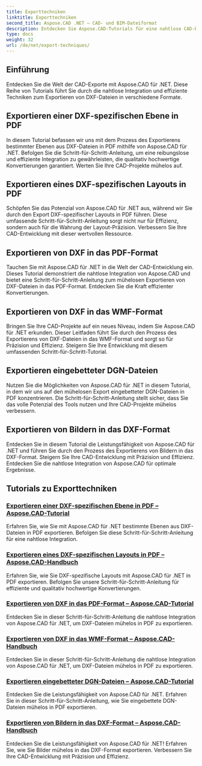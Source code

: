 ```yaml
---
title: Exporttechniken
linktitle: Exporttechniken
second_title: Aspose.CAD .NET – CAD- und BIM-Dateiformat
description: Entdecken Sie Aspose.CAD-Tutorials für eine nahtlose CAD-Entwicklung. Lernen Sie effiziente Techniken zum mühelosen Exportieren von DXF-Dateien in verschiedene Formate.
type: docs
weight: 32
url: /de/net/export-techniques/
---
```



## Einführung

Entdecken Sie die Welt der CAD-Exporte mit Aspose.CAD für .NET. Diese Reihe von Tutorials führt Sie durch die nahtlose Integration und effiziente Techniken zum Exportieren von DXF-Dateien in verschiedene Formate.

## Exportieren einer DXF-spezifischen Ebene in PDF

In diesem Tutorial befassen wir uns mit dem Prozess des Exportierens bestimmter Ebenen aus DXF-Dateien in PDF mithilfe von Aspose.CAD für .NET. Befolgen Sie die Schritt-für-Schritt-Anleitung, um eine reibungslose und effiziente Integration zu gewährleisten, die qualitativ hochwertige Konvertierungen garantiert. Werten Sie Ihre CAD-Projekte mühelos auf.

## Exportieren eines DXF-spezifischen Layouts in PDF

Schöpfen Sie das Potenzial von Aspose.CAD für .NET aus, während wir Sie durch den Export DXF-spezifischer Layouts in PDF führen. Diese umfassende Schritt-für-Schritt-Anleitung sorgt nicht nur für Effizienz, sondern auch für die Wahrung der Layout-Präzision. Verbessern Sie Ihre CAD-Entwicklung mit dieser wertvollen Ressource.

## Exportieren von DXF in das PDF-Format

Tauchen Sie mit Aspose.CAD für .NET in die Welt der CAD-Entwicklung ein. Dieses Tutorial demonstriert die nahtlose Integration von Aspose.CAD und bietet eine Schritt-für-Schritt-Anleitung zum mühelosen Exportieren von DXF-Dateien in das PDF-Format. Entdecken Sie die Kraft effizienter Konvertierungen.

## Exportieren von DXF in das WMF-Format

Bringen Sie Ihre CAD-Projekte auf ein neues Niveau, indem Sie Aspose.CAD für .NET erkunden. Dieser Leitfaden führt Sie durch den Prozess des Exportierens von DXF-Dateien in das WMF-Format und sorgt so für Präzision und Effizienz. Steigern Sie Ihre Entwicklung mit diesem umfassenden Schritt-für-Schritt-Tutorial.

## Exportieren eingebetteter DGN-Dateien

Nutzen Sie die Möglichkeiten von Aspose.CAD für .NET in diesem Tutorial, in dem wir uns auf den mühelosen Export eingebetteter DGN-Dateien in PDF konzentrieren. Die Schritt-für-Schritt-Anleitung stellt sicher, dass Sie das volle Potenzial des Tools nutzen und Ihre CAD-Projekte mühelos verbessern.

## Exportieren von Bildern in das DXF-Format

Entdecken Sie in diesem Tutorial die Leistungsfähigkeit von Aspose.CAD für .NET und führen Sie durch den Prozess des Exportierens von Bildern in das DXF-Format. Steigern Sie Ihre CAD-Entwicklung mit Präzision und Effizienz. Entdecken Sie die nahtlose Integration von Aspose.CAD für optimale Ergebnisse.
## Tutorials zu Exporttechniken
### [Exportieren einer DXF-spezifischen Ebene in PDF – Aspose.CAD-Tutorial](./exporting-dxf-specific-layer-to-pdf/)
Erfahren Sie, wie Sie mit Aspose.CAD für .NET bestimmte Ebenen aus DXF-Dateien in PDF exportieren. Befolgen Sie diese Schritt-für-Schritt-Anleitung für eine nahtlose Integration.
### [Exportieren eines DXF-spezifischen Layouts in PDF – Aspose.CAD-Handbuch](./exporting-dxf-specific-layout-to-pdf/)
Erfahren Sie, wie Sie DXF-spezifische Layouts mit Aspose.CAD für .NET in PDF exportieren. Befolgen Sie unsere Schritt-für-Schritt-Anleitung für effiziente und qualitativ hochwertige Konvertierungen.
### [Exportieren von DXF in das PDF-Format – Aspose.CAD-Tutorial](./exporting-dxf-to-pdf-format/)
Entdecken Sie in dieser Schritt-für-Schritt-Anleitung die nahtlose Integration von Aspose.CAD für .NET, um DXF-Dateien mühelos in PDF zu exportieren.
### [Exportieren von DXF in das WMF-Format – Aspose.CAD-Handbuch](./exporting-dxf-to-wmf-format/)
Entdecken Sie in dieser Schritt-für-Schritt-Anleitung die nahtlose Integration von Aspose.CAD für .NET, um DXF-Dateien mühelos in PDF zu exportieren.
### [Exportieren eingebetteter DGN-Dateien – Aspose.CAD-Tutorial](./exporting-embedded-dgn-files/)
Entdecken Sie die Leistungsfähigkeit von Aspose.CAD für .NET. Erfahren Sie in dieser Schritt-für-Schritt-Anleitung, wie Sie eingebettete DGN-Dateien mühelos in PDF exportieren.
### [Exportieren von Bildern in das DXF-Format – Aspose.CAD-Handbuch](./exporting-images-to-dxf-format/)
Entdecken Sie die Leistungsfähigkeit von Aspose.CAD für .NET! Erfahren Sie, wie Sie Bilder mühelos in das DXF-Format exportieren. Verbessern Sie Ihre CAD-Entwicklung mit Präzision und Effizienz.